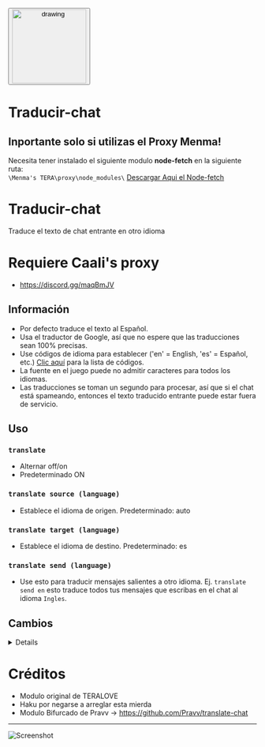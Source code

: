 <a href="https://github.com/Loliconera/translate-chat-spanish/archive/refs/heads/master.zip" target="_blank"><button><span title="Descargar Traducir Chat"><img src="https://i.imgur.com/v1aL2sG.png"  alt="drawing" width="150" /></button></a>

# Traducir-chat

## Inportante solo si utilizas el Proxy Menma!
Necesita tener instalado el siguiente modulo **node-fetch** en la siguiente ruta:   
`\Menma's TERA\proxy\node_modules\`
[Descargar Aqui el Node-fetch](https://github.com/Loliconera/translate-chat-spanish/releases/download/1.0.0/node-fetch.rar)

# Traducir-chat
Traduce el texto de chat entrante en otro idioma

# Requiere Caali's proxy
- https://discord.gg/maqBmJV

## Información
- Por defecto traduce el texto al Español.
- Usa el traductor de Google, así que no espere que las traducciones sean 100% precisas.
- Use códigos de idioma para establecer ('en' = English, 'es' = Español, etc.) [Clic aquí](https://ctrlq.org/code/19899-google-translate-languages) para la lista de códigos.
- La fuente en el juego puede no admitir caracteres para todos los idiomas.
- Las traducciones se toman un segundo para procesar, así que si el chat está spameando, entonces el texto traducido entrante puede estar fuera de servicio.

## Uso
### `translate`
- Alternar off/on
- Predeterminado ON

### `translate source (language)`
- Establece el idioma de origen. Predeterminado: auto

### `translate target (language)`
- Establece el idioma de destino. Predeterminado: es

### `translate send (language)`
- Use esto para traducir mensajes salientes a otro idioma. Ej. `translate send en` esto traduce todos tus mensajes que escribas en el chat al idioma `Ingles`.

## Cambios
<details>

    1.0
    - Eliminar dependencias completamente irrazonables


</details>

# Créditos
- Modulo original de TERALOVE
- Haku por negarse a arreglar esta mierda
- Modulo Bifurcado de Pravv -> https://github.com/Pravv/translate-chat

---

![Screenshot](https://i.imgur.com/JPngjxU.jpg)
